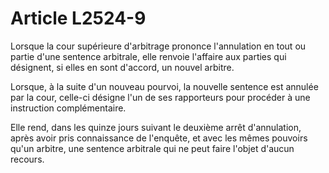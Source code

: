 # Article L2524-9

Lorsque la cour supérieure d'arbitrage prononce l'annulation en tout ou partie d'une sentence arbitrale, elle renvoie l'affaire aux parties qui désignent, si elles en sont d'accord, un nouvel arbitre.

Lorsque, à la suite d'un nouveau pourvoi, la nouvelle sentence est annulée par la cour, celle-ci désigne l'un de ses rapporteurs pour procéder à une instruction complémentaire.

Elle rend, dans les quinze jours suivant le deuxième arrêt d'annulation, après avoir pris connaissance de l'enquête, et avec les mêmes pouvoirs qu'un arbitre, une sentence arbitrale qui ne peut faire l'objet d'aucun recours.